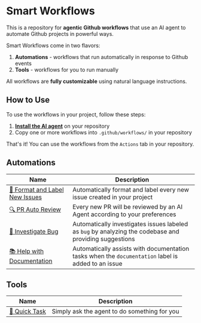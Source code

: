 # Smart Workflows

This is a repository for **agentic Github workflows** that use an AI agent
to automate Github projects in powerful ways.

Smart Workflows come in two flavors:
1. **Automations** - workflows that run automatically in response to Github events
2. **Tools** - workflows for you to run manually

All workflows are **fully customizable** using natural language instructions.

## How to Use
To use the workflows in your project, follow these steps:

1. **[Install the AI agent](https://github.com/apps/pr-pilot-ai/installations/new)** on your repository
2. Copy one or more workflows into `.github/workflows/` in your repository

That's it! You can use the workflows from the `Actions` tab in your repository.

## Automations

| Name                                                       | Description                                                                |
|------------------------------------------------------------|----------------------------------------------------------------------------|
| [📝 Format and Label New Issues](automations/format-issue) | Automatically format and label every new issue created in your project     |
| [🔍 PR Auto Review](automations/pr-auto-review)            | Every new PR will be reviewed by an AI Agent according to your preferences |
| [🐞 Investigate Bug](automations/investigate-bug)          | Automatically investigates issues labeled as `bug` by analyzing the codebase and providing suggestions |
| [📚 Help with Documentation](automations/help-with-documentation) | Automatically assists with documentation tasks when the `documentation` label is added to an issue |

## Tools

| Name | Description                                  |
| ---- |----------------------------------------------|
| [🚀 Quick Task](tools/quick-task) | Simply ask the agent to do something for you |